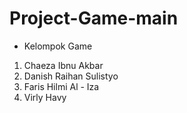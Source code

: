 # Project-Game-main

- Kelompok Game

1. Chaeza Ibnu Akbar
2. Danish Raihan Sulistyo
3. Faris Hilmi Al - Iza
4. Virly Havy
